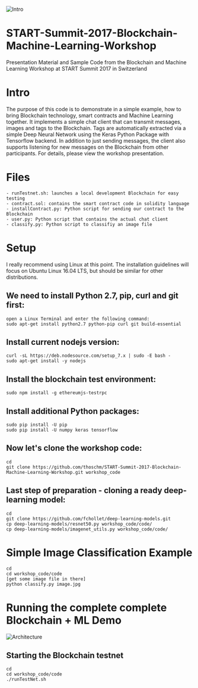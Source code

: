 ![Intro](https://raw.githubusercontent.com/thoschm/START-Summit-2017-Blockchain-Machine-Learning-Workshop/master/img/page_0000.jpg)

# START-Summit-2017-Blockchain-Machine-Learning-Workshop
Presentation Material and Sample Code from the Blockchain and Machine Learning Workshop at START Summit 2017 in Switzerland

# Intro
The purpose of this code is to demonstrate in a simple example, how to bring Blockchain technology, smart contracts and Machine Learning together.
It implements a simple chat client that can transmit messages, images and tags to the Blockchain. Tags are automatically extracted via a simple Deep Neural Network using the Keras Python Package with Tensorflow backend.
In addition to just sending messages, the client also supports listening for new messages on the Blockchain from other participants.
For details, please view the workshop presentation.

# Files
```
- runTestnet.sh: launches a local development Blockchain for easy testing
- contract.sol: contains the smart contract code in solidity language
- installContract.py: Python script for sending our contract to the Blockchain
- user.py: Python script that contains the actual chat client
- classify.py: Python script to classifiy an image file
```
# Setup
I really recommend using Linux at this point. The installation guidelines will focus on Ubuntu Linux 16.04 LTS, but should be similar for other distributions.

## We need to install Python 2.7, pip, curl and git first:
```
open a Linux Terminal and enter the following command:
sudo apt-get install python2.7 python-pip curl git build-essential
```

## Install current nodejs version:
```
curl -sL https://deb.nodesource.com/setup_7.x | sudo -E bash -
sudo apt-get install -y nodejs
```

## Install the blockchain test environment:
```
sudo npm install -g ethereumjs-testrpc
```

## Install additional Python packages:
```
sudo pip install -U pip
sudo pip install -U numpy keras tensorflow
```

## Now let's clone the workshop code:
```
cd
git clone https://github.com/thoschm/START-Summit-2017-Blockchain-Machine-Learning-Workshop.git workshop_code
```

## Last step of preparation - cloning a ready deep-learning model:
```
cd
git clone https://github.com/fchollet/deep-learning-models.git
cp deep-learning-models/resnet50.py workshop_code/code/
cp deep-learning-models/imagenet_utils.py workshop_code/code/
```
# Simple Image Classification Example
```
cd
cd workshop_code/code
[get some image file in there]
python classify.py image.jpg
```

# Running the complete complete Blockchain + ML Demo

![Architecture](https://raw.githubusercontent.com/thoschm/START-Summit-2017-Blockchain-Machine-Learning-Workshop/master/img/page_0032.jpg)

## Starting the Blockchain testnet
```
cd 
cd workshop_code/code
./runTestNet.sh
```










